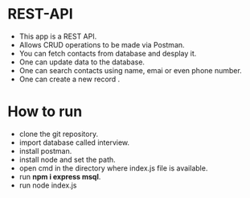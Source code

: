 # REST-API
* This app is a REST API.
* Allows CRUD operations to be made via Postman.
* You can fetch contacts from database and desplay it.
* One can update data to the database.
* One can search contacts using name, emai or even phone number.
* One can create a new record .
# How to run
* clone the git repository.
* import database called interview.
* install postman.
* install node and set the path.
* open cmd in the directory where index.js file is available.
* run **npm i express msql**.
* run node index.js
